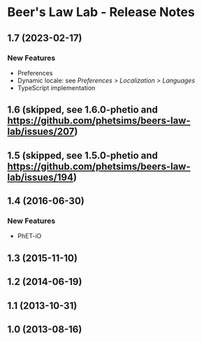 # Beer's Law Lab - Release Notes
<!-- 
Instructions:
* Replace {{SIM_TITLE}} with the simulation title.
* Replace {{VERSION}} with the version number, in MAJOR.MINOR format, e.g. "1.2".
* For a published version, replace {{PUBLICATION_DATE}} with the publication date, in year-month-day format, e.g. "2025-05-16".
* For a version that has not been published yet, replace {{PUBLICATION_DATE}} with "in progress".
* For a 1.0 release, only the 1.0 heading and date is needed. This includes ports of legacy sims.
* Developer and designer should collaborate on what to include for any release beyond 1.0. 
* For each new version, add a section to the top of these release notes - reverse chronological order, with the most-recent version at the top.

For an exemplar, see https://github.com/phetsims/balancing-chemical-equations/blob/main/doc/release-notes.md
-->

<!-- 
## {{VERSION}} ({{PUBLICATION_DATE}})

### New Features
* Describe a new feature.
* 

### Bug Fixes
* Describe a bug fix.
* 

### Other Changes
* Describe a change.
* ⚠️ Use this icon for a change that is breaking, removes a feature, etc. 
*
-->

## 1.7 (2023-02-17)

### New Features
* Preferences
* Dynamic locale: see _Preferences > Localization > Languages_
* TypeScript implementation

## 1.6 (skipped, see 1.6.0-phetio and https://github.com/phetsims/beers-law-lab/issues/207)

## 1.5 (skipped, see 1.5.0-phetio and https://github.com/phetsims/beers-law-lab/issues/194)

## 1.4 (2016-06-30)

### New Features
* PhET-iO

## 1.3 (2015-11-10)

## 1.2 (2014-06-19)

## 1.1 (2013-10-31)

## 1.0 (2013-08-16)
